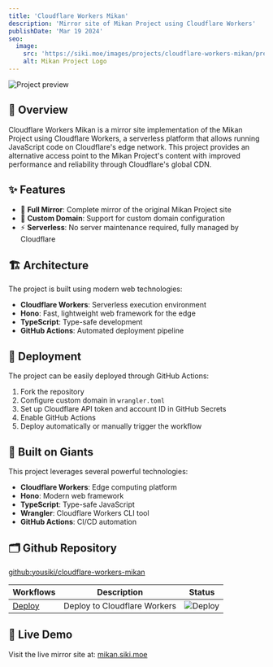 ```yaml
---
title: 'Cloudflare Workers Mikan'
description: 'Mirror site of Mikan Project using Cloudflare Workers'
publishDate: 'Mar 19 2024'
seo:
  image:
    src: 'https://siki.moe/images/projects/cloudflare-workers-mikan/preview.png'
    alt: Mikan Project Logo
---
```


![Project preview](/images/projects/cloudflare-workers-mikan/preview.png)

## 🌟 Overview

Cloudflare Workers Mikan is a mirror site implementation of the Mikan Project using Cloudflare Workers, a serverless platform that allows running JavaScript code on Cloudflare's edge network. This project provides an alternative access point to the Mikan Project's content with improved performance and reliability through Cloudflare's global CDN.

## ✨ Features

- 🔄 **Full Mirror**: Complete mirror of the original Mikan Project site
- 🎯 **Custom Domain**: Support for custom domain configuration
- ⚡ **Serverless**: No server maintenance required, fully managed by Cloudflare

## 🏗️ Architecture

The project is built using modern web technologies:

- **Cloudflare Workers**: Serverless execution environment
- **Hono**: Fast, lightweight web framework for the edge
- **TypeScript**: Type-safe development
- **GitHub Actions**: Automated deployment pipeline

## 🚀 Deployment

The project can be easily deployed through GitHub Actions:

1. Fork the repository
2. Configure custom domain in `wrangler.toml`
3. Set up Cloudflare API token and account ID in GitHub Secrets
4. Enable GitHub Actions
5. Deploy automatically or manually trigger the workflow

## 🌿 Built on Giants

This project leverages several powerful technologies:

- **Cloudflare Workers**: Edge computing platform
- **Hono**: Modern web framework
- **TypeScript**: Type-safe JavaScript
- **Wrangler**: Cloudflare Workers CLI tool
- **GitHub Actions**: CI/CD automation

## 🗂️ Github Repository

<style>
  td, th {
    vertical-align: middle;
  }
</style>

[github:yousiki/cloudflare-workers-mikan](https://github.com/yousiki/cloudflare-workers-mikan)

| Workflows                                                                                   | Description                  | Status                                                                                                 |
| ------------------------------------------------------------------------------------------- | ---------------------------- | ------------------------------------------------------------------------------------------------------ |
| [Deploy](https://github.com/yousiki/cloudflare-workers-mikan/actions/workflows/deploy.yaml) | Deploy to Cloudflare Workers | ![Deploy](https://github.com/yousiki/cloudflare-workers-mikan/actions/workflows/deploy.yaml/badge.svg) |

## 🔗 Live Demo

Visit the live mirror site at: [mikan.siki.moe](https://mikan.siki.moe)
